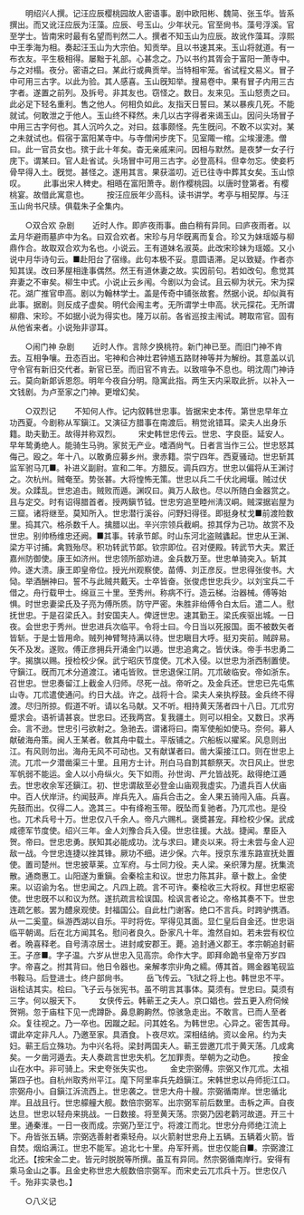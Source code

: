<!-- { "loadSidebar": true } -->
　　明绍兴人撰。记汪应辰樱桃园故人密语事。剧中欧阳彬、魏简、张玉华。皆系撰出。而又讹汪应辰为汪藻。应辰、号玉山。少年状元。官至尙书。藻号浮溪。官至学士。皆南宋时最有名望而判然二人。撰者不知玉山为应辰。故讹作藻耳。淳熙中王季海为相。奏起汪玉山为大宗伯。知贡举。且以书速其来。玉山将就道。有一布衣友。平生极相得。屡黜于礼部。心甚念之。乃以书约其胥会于富阳一萧寺中。与之对榻。夜分。密语之曰。某此行或典贡举。当特相牢笼。省试程文易义。冒子中可用三古字。以此为验。其人感喜。玉山旣知举。搜易卷中。果有冒子内用三古字者。遂置之前列。及拆号。非其友也。窃怪之。数日。友来见。玉山怒责之曰。此必足下轻名重利。售之他人。何相负如此。友指天日誓曰。某以暴疾几死。不能就试。何敢泄之于他人。玉山终不释然。未几以古字得者来谒玉山。因问头场冒子中用三古字何也。其人沉吟久之。对曰。兹事颇怪。先生旣问。不敢不以实对。某之未就试也。假宿于富阳某寺中。与寺僧闲步庑下。见室陬一棺。尘埃漫漶。僧曰。此一官员女也。殡于此十年矣。杳无亲戚来问。因相与默然。是夜梦一女子行庑下。谓某曰。官人赴省试。头场冒中可用三古字。必登高科。但幸勿忘。使妾朽骨早得入土。旣觉。甚怪之。遂用其言。果获滥叨。近已往寺中葬其女矣。玉山惊叹。 
　　此事出宋人稗史。相晤在富阳萧寺。剧作樱桃园。以唐时登第者。有樱桃宴。故借此寓意也。 
　　按汪应辰年少高科。读书讲学。考亭与相契厚。与汪玉山尙书尺牍。俱载朱子全集内。 

　　○双合欢 杂剧 
　　近时人作。即庐夜雨事。曲白稍有异同。曰庐夜雨者。以孟月华避雨墓庐中为名。曰双合欢者。宋珍与月华旣离而复合。珍又为妹瑶姬与柳鼎作合。故取双合欢为名也。小说云。王有道妹名淑英。此改宋珍妹为瑶姬。又小说中月华诗句云。■赴阳台了宿缘。此句本极不妥。意圆语滞。足以致疑。作者亦知其误。改曰茅屋相逢事偶然。然王有道休妻之故。实因前句。若如改句。愈觉其弃妻之不审矣。柳生中式。小说止云乡闱。今剧以为会试。且云柳为状元。宋为探花。湖广推官申高。剧以为翰林学士。盖是传奇中铺张故套。然据小说。却似眞有此事。据剧。则反成子虚矣。明代会闱主考。无所谓学士申高。状元探花。无所谓柳鼎、宋珍。不如据小说为得实也。隆万以前。各省巡按主闱试。聘取帘官。固有从他省来者。小说殆非谬耳。 

　　○闹门神 杂剧 
　　近时人作。言除夕换桃符。新门神已至。而旧门神不肯去。互相争嚷。丑态百出。宅神和合神灶君钟馗五路财神等并为解纷。其意盖以讥守令官有新旧交代者。新官已至。而旧官不肯去。以致喧争不息也。明沈周门神诗云。莫向新郞诉恩怨。明年今夜自分明。隐寓此指。两生天内采取此折。以补入一文钱剧。为卢至家之门神。更增幻矣。 

　　○双烈记 
　　不知何人作。记内叙韩世忠事。皆据宋史本传。第世忠早年立功西夏。今剧称从军鎭江。又演征方腊事在南渡后。稍觉讹错耳。梁夫人出身乐籍。助夫勤王。故得并称双烈。 
　　宋史韩世忠传云。世忠、字良臣。延安人。早年鸷勇绝人。能骑生马驹。家贫无产业。嗜酒尙气。日者言当作三公。世忠怒其侮己。殴之。年十八。以敢勇应募乡州。隶赤籍。崇宁四年。西夏骚动。世忠斩其监军驸马兀■。补进义副尉。宣和二年。方腊反。调兵四方。世忠以偏将从王渊讨之。次杭州。贼奄至。势张甚。大将惶怖无策。世忠以兵二千伏北阙堰。贼过伏发。众蹂乱。世忠追击。贼败而遁。渊叹曰。眞万人敌也。尽以所随白金器赏之。且与定交。时有诏得腊首者。授两鎭节钺。世忠穷追至睦州淸汉峒。贼深据岩屋为三窟。诸将继至。莫知所入。世忠潜行溪谷。问野妇得径。即挺身杖戈■前渡险数里。捣其穴。格杀数千人。擒腊以出。辛兴宗领兵截峒。掠其俘为己功。故赏不及世忠。别帅杨维忠还阙。■其事。转承节郞。时山东河北盗贼蠭起。世忠从王渊、梁方平讨捕。禽戮殆尽。积功转武节郞。钦宗即位。召对便殿。转武节大夫。累迁嘉州防御使。康王如济州。世忠领所部劝进。金兵数万至。世忠单骑突入。斩其帅。遂大溃。康王即皇帝位。授光州观察使。苗傅、刘正彦反。世忠得张俊书。大恸。举酒酬神曰。誓不与此贼共戴天。士卒皆奋。张俊虑世忠兵少。以刘宝兵二千借之。舟行载甲士。绵亘三十里。至秀州。称病不行。造云梯。治器械。傅等始惧。时世忠妻梁氏及子亮为傅所质。防守严密。朱胜非绐傅令白太后。遣二人。慰抚世忠。于是召梁氏入。封安国夫人。俾迓世忠。速其勤王。梁氏疾驱出城。一日夜。会世忠于秀州。世忠进兵次临平。令将士曰。今日当以死报国。面不被数矢者皆斩。于是士皆用命。贼列神臂弩持满以待。世忠瞋目大呼。挺刃突前。贼辟易。矢不及发。遂败。傅正彦拥兵开涌金门以遁。世忠追禽之。皆伏诛。帝手书忠勇二字。揭旗以赐。授检校少保。武宁昭庆节度使。兀术入侵。以世忠为浙西制置使。守鎭江。旣而兀术分道渡江。诸屯皆败。世忠退保江阴。兀朮破临安。帝如浙东。召世忠。世忠奏留江上截金人归师。尽死一战。帝听之。及金兵还。世忠已先屯焦山寺。兀朮遣使通问。约日大战。许之。战将十合。梁夫人亲执桴鼓。金兵终不得渡。尽归所掠。假道不听。请以名马献。又不听。相持黄天荡者四十八日。兀朮穷蹙求会。语祈请甚哀。世忠曰。还我两宫。复我疆土。则可以相全。又数日。求再会。言不逊。世忠引弓欲射之。急驰去。谓诸将曰。南军使船如使马。奈何。募人献破海舟策。闽人王某者。敎其舟中载土。平版铺之。穴船板以擢桨。风息则出江。有风则勿出。海舟无风不可动也。又有献谋者曰。凿大渠接江口。则在世忠上流。兀朮一夕潜凿渠三十里。且用方士计。刑白马自割其额祭天。次日风止。世忠军帆弱不能运。金人以小舟纵火。矢下如雨。孙世询、严允皆战死。敌得绝江遁去。世忠收余军还鎭江。初、世忠谓敌至必登金山庙观我虚实。乃遣兵百人伏庙中。百人伏岸浒。约闻鼓声。岸兵先入。庙兵合击之。金人果五骑闯入庙。兵喜。先鼓而出。仅得二人。逸其三。中有绛袍玉带。旣坠而复驰者。乃兀朮也。是役也。兀术兵号十万。世忠仅八千余人。帝凡六赐札。褒奬甚宠。拜检校少保。武成咸德军节度使。绍兴三年。金人刘豫合兵入侵。世忠往援。大战。捷闻。羣臣入贺。帝曰。世忠忠勇。朕知其必能成功。沈与求曰。建炎以来。将士未尝与金人迎敌一战。今世忠连捷以挫其锋。厥功不细。进少保。六年。授京东淮东路宣抚处置使。置司楚州。世忠披草莱。立军府。与士同力役。夫人梁。亲织薄为屋。抚集流散。通商惠工。山阳遂为重鎭。会秦桧主和议。世忠力陈其非。章十数上。金使来。以诏谕为名。世忠闻之。凡四上疏。言不可许。秦桧收三大将权。拜世忠枢密使。世忠旣不以和议为然。遂抗疏言桧误国。桧讽言者论之。帝格其奏不下。世忠连疏乞骸。罢为醴泉观使。封福国公。自此杜门谢客。绝口不言兵。时跨驴携酒。从一二奚童。纵游西湖以自乐。平时将佐。罕得见其面。显仁皇后自金还。世忠诣临平朝谒。后在北方闻其名。慰问者良久。卧家凡十年。澹然自如。若未尝有权位者。晩喜释老。自号淸凉居士。进封咸安郡王。薨。追封通义郡王。孝宗朝追封蕲王。子彦■。字子温。六岁从世忠入见高宗。命作大字。即拜命跪书皇帝万岁四字。帝喜之。拊其背曰。他日令器也。亲解孝宗丱角之繻。傅其首。赐金器笔砚监书鞍马。后登进士。终户部尙书。 
　　岳飞传云。飞狱之将上也。韩世忠不平。诣桧诘其实。桧曰。飞子云与张宪书。虽不明言其事体。莫须有。世忠曰。莫须有三字。何以服天下。 
　　女侠传云。韩蕲王之夫人。京口娼也。尝五更入府伺候贺朔。忽于庙柱下见一虎蹲卧。鼻息齁齁然。惊骇急走出。不敢言。已而人至者众。复往视之。乃一卒也。因蹴之起。问其姓名。为韩世忠。心异之。密吿其母。谓此卒定非凡人。乃邀至家。具酒食。卜夜尽欢。深相结纳。资以金帛。约为夫妇。蕲王后立殊功。为中兴名将。梁封两国夫人。蕲王尝邀兀朮于黄天荡。几成禽矣。一夕凿河遁去。夫人奏疏言世忠失机。乞加罪责。举朝为之动色。 
　　按金山在水中。非可骑上。宋史夸张失实也。 
　　金史宗弼傅。宗弼又作兀朮。太祖第四子也。自杭州取秀州平江。麾下阿里率兵先趋鎭江。宋韩世忠以舟师扼江口。宗弼舟小。自鎭江泝流西上。世忠袭之。世忠大舟十艘。宗弼循南岸。世忠循北岸。且战且行。世忠艨艟大舰。数倍宗弼军。出宗弼军前后数里。击柝之声。自夜达旦。世忠以轻舟来挑战。一日数接。将至黄天荡。宗弼乃因老鹳河故道。开三十里。通秦淮。一日一夜而成。宗弼乃至江宁。将渡江而北。世忠分舟师绝江流上下。舟皆张五辆。宗弼选善射者乘轻舟。以火箭射世忠舟上五辆。五辆着火箭。皆自焚。烟焰满江。世忠不能军。追北七十里。舟军歼焉。世忠仅能自■。宗弼渡江北还。【按宋金二史。皆元时脱脱等所撰。虽互有异同。然宗弼循南岸行。安得有乘马金山之事。且金史称世忠大舰数倍宗弼军。而宋史云兀朮兵十万。世忠仅八千。殆非实录也。】 

　　○八义记 
